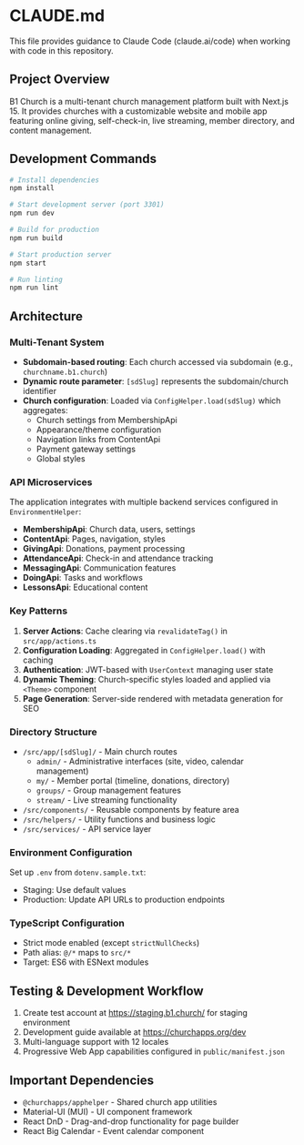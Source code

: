 # CLAUDE.md

This file provides guidance to Claude Code (claude.ai/code) when working with code in this repository.

## Project Overview

B1 Church is a multi-tenant church management platform built with Next.js 15. It provides churches with a customizable website and mobile app featuring online giving, self-check-in, live streaming, member directory, and content management.

## Development Commands

```bash
# Install dependencies
npm install

# Start development server (port 3301)
npm run dev

# Build for production
npm run build

# Start production server
npm start

# Run linting
npm run lint
```

## Architecture

### Multi-Tenant System
- **Subdomain-based routing**: Each church accessed via subdomain (e.g., `churchname.b1.church`)
- **Dynamic route parameter**: `[sdSlug]` represents the subdomain/church identifier
- **Church configuration**: Loaded via `ConfigHelper.load(sdSlug)` which aggregates:
  - Church settings from MembershipApi
  - Appearance/theme configuration
  - Navigation links from ContentApi
  - Payment gateway settings
  - Global styles

### API Microservices
The application integrates with multiple backend services configured in `EnvironmentHelper`:
- **MembershipApi**: Church data, users, settings
- **ContentApi**: Pages, navigation, styles
- **GivingApi**: Donations, payment processing
- **AttendanceApi**: Check-in and attendance tracking
- **MessagingApi**: Communication features
- **DoingApi**: Tasks and workflows
- **LessonsApi**: Educational content

### Key Patterns
1. **Server Actions**: Cache clearing via `revalidateTag()` in `src/app/actions.ts`
2. **Configuration Loading**: Aggregated in `ConfigHelper.load()` with caching
3. **Authentication**: JWT-based with `UserContext` managing user state
4. **Dynamic Theming**: Church-specific styles loaded and applied via `<Theme>` component
5. **Page Generation**: Server-side rendered with metadata generation for SEO

### Directory Structure
- `/src/app/[sdSlug]/` - Main church routes
  - `admin/` - Administrative interfaces (site, video, calendar management)
  - `my/` - Member portal (timeline, donations, directory)
  - `groups/` - Group management features
  - `stream/` - Live streaming functionality
- `/src/components/` - Reusable components by feature area
- `/src/helpers/` - Utility functions and business logic
- `/src/services/` - API service layer

### Environment Configuration
Set up `.env` from `dotenv.sample.txt`:
- Staging: Use default values
- Production: Update API URLs to production endpoints

### TypeScript Configuration
- Strict mode enabled (except `strictNullChecks`)
- Path alias: `@/*` maps to `src/*`
- Target: ES6 with ESNext modules

## Testing & Development Workflow

1. Create test account at https://staging.b1.church/ for staging environment
2. Development guide available at https://churchapps.org/dev
3. Multi-language support with 12 locales
4. Progressive Web App capabilities configured in `public/manifest.json`

## Important Dependencies
- `@churchapps/apphelper` - Shared church app utilities
- Material-UI (MUI) - UI component framework
- React DnD - Drag-and-drop functionality for page builder
- React Big Calendar - Event calendar component